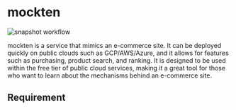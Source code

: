 # mockten
![snapshot workflow](https://github.com/mockten/mockten/actions/workflows/ci.yml/badge.svg)

mockten is a service that mimics an e-commerce site. It can be deployed quickly on public clouds such as GCP/AWS/Azure, and it allows for features such as purchasing, product search, and ranking. It is designed to be used within the free tier of public cloud services, making it a great tool for those who want to learn about the mechanisms behind an e-commerce site.

## Requirement